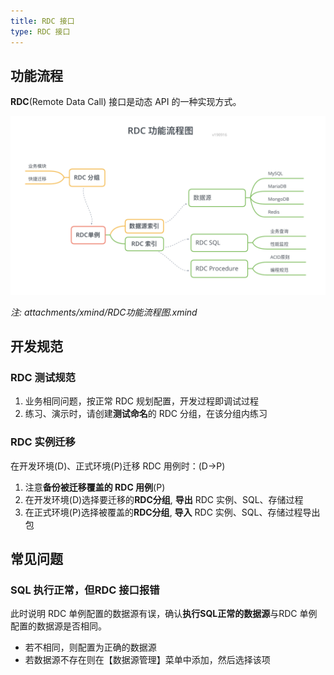 ```yaml
---
title: RDC 接口
type: RDC 接口
---
```


## 功能流程

**RDC**(Remote Data Call) 接口是动态 API 的一种实现方式。

![RDC功能流程图](/images/RDC功能流程图.png)

*注: attachments/xmind/RDC功能流程图.xmind*

## 开发规范

### RDC 测试规范

1. 业务相同问题，按正常 RDC 规划配置，开发过程即调试过程
2. 练习、演示时，请创建**测试命名**的 RDC 分组，在该分组内练习

### RDC 实例迁移

在开发环境(D)、正式环境(P)迁移 RDC 用例时：(D->P)
1. 注意**备份被迁移覆盖的 RDC 用例**(P)
2. 在开发环境(D)选择要迁移的**RDC分组**, **导出** RDC 实例、SQL、存储过程
3. 在正式环境(P)选择被覆盖的**RDC分组**, **导入** RDC 实例、SQL、存储过程导出包

## 常见问题

### SQL 执行正常，但RDC 接口报错

此时说明 RDC 单例配置的数据源有误，确认**执行SQL正常的数据源**与RDC 单例配置的数据源是否相同。
- 若不相同，则配置为正确的数据源
- 若数据源不存在则在【数据源管理】菜单中添加，然后选择该项